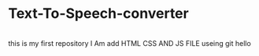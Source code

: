 # Text-To-Speech-converter
<br>
this is my first repository
I Am add HTML CSS AND JS FILE useing git
hello
